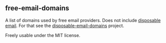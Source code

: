 free-email-domains
---

A list of domains used by free email providers. Does not include [disposable email](https://en.wikipedia.org/wiki/Disposable_email_address). For that see the [disposable-email-domains](https://github.com/ivolo/disposable-email-domains) project.

Freely usable under the MIT license.